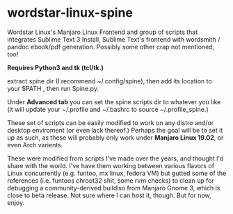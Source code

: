 # wordstar-linux-spine
Wordstar Linux's Manjaro Linux Frontend and group of scripts that integrates Sublime Text 3 Install, 
Sublime Text's frontend with wordsmith / pandoc ebook/pdf generation.
Possibly some other crap not mentioned, too!

**Requires Python3 and tk (tcl/tk.)**

extract spine dir (I recommend ~/.config/spine), then add its location to your $PATH , then run Spine.py.

Under **Advanced tab** you can set the spine scripts dir to whatever you like (it will update your ~/.profile and ~/.bashrc to source ~/.profile_spine.)

These set of scripts can be easily modified to work on any distro and/or desktop enviroment (or even lack thereof.)
Perhaps the goal will be to set it up as such, as these will probably only work under **Manjaro Linux 19.02**, or even Arch varients.

These were modified from scripts I've made over the years, and thought I'd share with the world. I've have them working between
various flavors of Linux concurrently (e.g. funtoo, mx linux, fedora VM) but gutted some of the references (i.e. funtoos chroot32 shit, some rvm checks) to clean up for debugging
a community-derived buildiso from Manjaro Gnome 3, which is close to beta release. Not sure where I can host it, though. But for now, enjoy.
